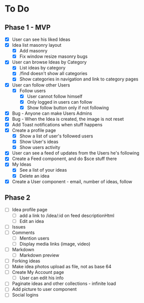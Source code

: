 # To Do

## Phase 1 - MVP

- [x] User can see his liked Ideas
- [x] Idea list masonry layout
  - [x] Add masonry
  - [x] Fix window resize masonry bugs
- [x] User can browse Ideas by Category
  - [x] List ideas by category
  - [x] /find doesn't show all categories
  - [x] Show categories in navigation and link to category pages
- [x] User can follow other Users
  - [x] Follow users
    - [x] User cannot follow himself
    - [x] Only logged in users can follow
    - [x] Show follow button only if not following
- [x] Bug - Anyone can make Users Admins
- [x] Bug - When the Idea is created, the image is not reset
- [x] Add Toast notifications when stuff happens
- [x] Create a profile page
  - [x] Show a list of user's followed users
  - [x] Show User's ideas
  - [x] Show users activity
- [x] User can see a feed of updates from the Users he's following
- [x] Create a Feed component, and do $sce stuff there
- [x] My Ideas
  - [x] See a list of your ideas
  - [x] Delete an idea
- [x] Create a User component - email, number of ideas, follow 

## Phase 2

- [ ] Idea profile page
  - [ ] add a link to /idea/:id on feed descriptionHtml
  - [ ] Edit an idea
- [ ] Issues
- [ ] Comments
  - [ ] Mention users
  - [ ] Display media links (image, video)
- [ ] Markdown
  - [ ] Markdown preview
- [ ] Forking ideas
- [ ] Make idea photos upload as file, not as base 64
- [ ] Create My Account page
  - [ ] User can edit his info
- [ ] Paginate ideas and other collections - infinite load
- [ ] Add picture to user component
- [ ] Social logins